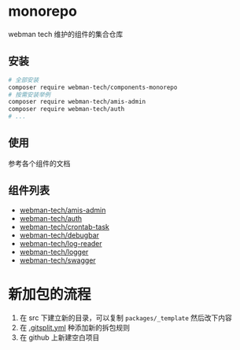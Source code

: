 # monorepo

webman tech 维护的组件的集合仓库

## 安装

```bash
# 全部安装
composer require webman-tech/components-monorepo
# 按需安装举例
composer require webman-tech/amis-admin
composer require webman-tech/auth
# ...
```

## 使用

参考各个组件的文档

## 组件列表

<!-- packages:start -->

- [webman-tech/amis-admin](./packages/amis-admin/README.md)
- [webman-tech/auth](./packages/auth/README.md)
- [webman-tech/crontab-task](./packages/crontab-task/README.md)
- [webman-tech/debugbar](./packages/debugbar/README.md)
- [webman-tech/log-reader](./packages/log-reader/README.md)
- [webman-tech/logger](./packages/logger/README.md)
- [webman-tech/swagger](./packages/swagger/README.md)

<!-- packages:end -->

# 新加包的流程

1. 在 src 下建立新的目录，可以复制 `packages/_template` 然后改下内容
2. 在 [.gitsplit.yml](.gitsplit.yml) 种添加新的拆包规则
3. 在 github 上新建空白项目
